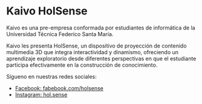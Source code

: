 # Kaivo HolSense

Kaivo es una pre-empresa conformada por estudiantes de informática de la Universidad Técnica Federico Santa María.

Kaivo les presenta HolSense, un dispositivo de proyección de contenido multimedia 3D que integra interactividad y dinamismo, ofreciendo un aprendizaje exploratorio desde diferentes perspectivas en que el estudiante participa efectivamente en la construcción de conocimiento.

Sígueno en nuestras redes sociales:

* [Facebook: fabebook.com/holsense](https://www.facebook.com/holsense/)
* [Instagram: hol.sense](https://www.instagram.com/hol.sense)
